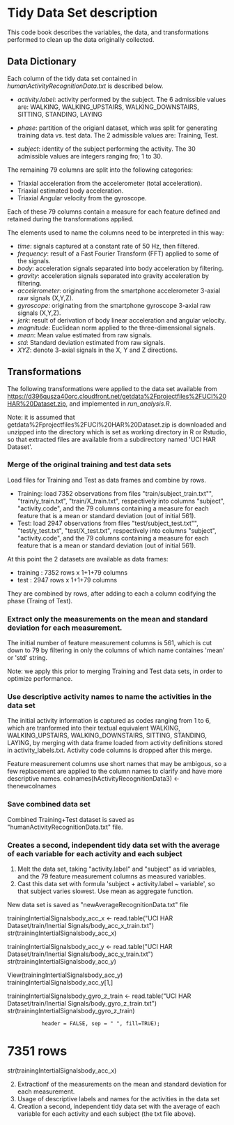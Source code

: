 # Tidy Data Set description

This code book describes the variables, the data, and transformations  performed to clean up the data originally collected.

## Data Dictionary

Each column of the tidy data set contained in *humanActivityRecognitionData.txt* is described below.

- *activity.label*: activity performed by the subject. The 6 admissible values are:
WALKING, WALKING_UPSTAIRS, WALKING_DOWNSTAIRS, SITTING, STANDING, LAYING

- *phase*: partition of the origianl dataset, which was split for generating training data vs. test data. The 2 admissible values are: Training, Test.

- *subject*: identity of the subject performing the activity. The 30 admissible values are integers ranging fro; 1 to 30.

The remaining 79 columns are split into the following categories:

- Triaxial acceleration from the accelerometer (total acceleration).
- Triaxial estimated body acceleration.
- Triaxial Angular velocity from the gyroscope. 

Each of these 79 columns contain a measure for each feature defined and retained during the transformations applied.

The elements used to name the columns need to be interpreted in this way:
- *time*: signals captured at a constant rate of 50 Hz, then filtered.
- *frequency*: result of a Fast Fourier Transform (FFT) applied to some of the signals.
- *body*: acceleration signals separated into body acceleration by filtering.
- *gravity*: acceleration signals separated into gravity acceleration by filtering.
- *accelerometer*: originating from the smartphone accelerometer 3-axial raw signals (X,Y,Z).
- *gyroscope*: originating from the smartphone gyroscope 3-axial raw signals (X,Y,Z).
- *jerk*: result of derivation of body linear acceleration and angular velocity.
- *magnitude*: Euclidean norm applied to the three-dimensional signals.
- *mean*: Mean value estimated from raw signals.
- *std*: Standard deviation estimated from raw signals.
- *XYZ*: denote 3-axial signals in the X, Y and Z directions.

## Transformations

The following transformations were applied to the data set available from https://d396qusza40orc.cloudfront.net/getdata%2Fprojectfiles%2FUCI%20HAR%20Dataset.zip, and implemented in *run_analysis.R*.

Note: it is assumed that getdata%2Fprojectfiles%2FUCI%20HAR%20Dataset.zip is downloaded and unzipped into the directory which is set as working directory in R or Rstudio, so that extracted files are available from a subdirectory named 'UCI HAR Dataset'.

### Merge of the original training and test data sets

Load files for Training and Test as data frames and combine by rows.

- Training: load 7352 observations from files "train/subject_train.txt"", "train/y_train.txt", "train/X_train.txt", respectively into columns "subject", "activity.code", and the 79 columns 
containing a measure for each feature that is a mean or standard deviation (out of initial 561).
- Test: load 2947 observations from files "test/subject_test.txt"", "test/y_test.txt", "test/X_test.txt", respectively into columns "subject", "activity.code", and the 79 columns 
containing a measure for each feature that is a mean or standard deviation (out of initial 561).


At this point the 2 datasets are available as data frames:
- training :  7352 rows x 1+1+79 columns
- test     :  2947 rows x 1+1+79 columns

They are combined by rows, after adding to each a column codifying the phase (Traing of Test).

### Extract only the measurements on the mean and standard deviation for each measurement. 

The initial number of feature measurement columns is 561, which is cut down to 79 by filtering in only the columns of which name containes 'mean' or 'std' string.

Note: we apply this prior to merging Training and Test data sets, in order to optimize performance.

### Use descriptive activity names to name the activities in the data set

The initial activity information is captured as codes ranging from 1 to 6, which are tranformed into their textual equivalent WALKING, WALKING_UPSTAIRS, WALKING_DOWNSTAIRS, SITTING, STANDING, LAYING, by merging with data frame loaded from activity definitions stored in activity_labels.txt. Activity code columns is dropped after this merge.

Feature measurement columns use short names that may be ambigous, so a few replacement are applied to the column names to clarify and have more descriptive names.
colnames(hActivityRecognitionData3) <- thenewcolnames

### Save combined data set

Combined Training+Test dataset is saved as "humanActivityRecognitionData.txt" file.

### Creates a second, independent tidy data set with the average of each variable for each activity and each subject

1. Melt the data set, taking "activity.label" and "subject" as id variables, and the 79 feature measurement columns as  measured variables.
2. Cast this data set with formula 'subject + activity.label ~ variable', so that subject varies slowest. Use mean as aggregate function.

New data set is saved as "newAverageRecognitionData.txt" file

trainingIntertialSignalsbody_acc_x <- 
    read.table("UCI HAR Dataset/train/Inertial Signals/body_acc_x_train.txt")
str(trainingIntertialSignalsbody_acc_x)

trainingIntertialSignalsbody_acc_y <- 
    read.table("UCI HAR Dataset/train/Inertial Signals/body_acc_y_train.txt")
str(trainingIntertialSignalsbody_acc_y)

View(trainingIntertialSignalsbody_acc_y)
trainingIntertialSignalsbody_acc_y[1,]

trainingIntertialSignalsbody_gyro_z_train <- 
    read.table("UCI HAR Dataset/train/Inertial Signals/body_gyro_z_train.txt")
str(trainingIntertialSignalsbody_gyro_z_train)


               header = FALSE, sep = " ", fill=TRUE); 
# 7351 rows
str(trainingIntertialSignalsbody_acc_x)






2. Extractionf of the measurements on the mean and standard deviation for each measurement.
3. Usage of descriptive labels and names for the activities in the data set
4. Creation a second, independent tidy data set with the average of each variable for each activity and each subject (the txt file above).
